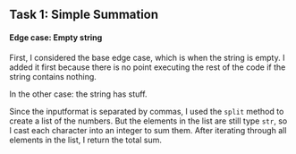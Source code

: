 ## Task 1: Simple Summation

#### Edge case: Empty string

First, I considered the base edge case, which is when the string is empty. I added it first because there is no point executing the rest of the code if the string contains nothing.

In the other case: the string has stuff.

Since the inputformat is separated by commas, I used the `split` method to create a list of the numbers. But the elements in the list are still type `str`, so I cast each character into an integer to sum them. After iterating through all elements in the list, I return the total sum.